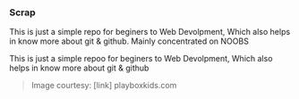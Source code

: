 ### Scrap

This is just a simple repo for beginers to Web Devolpment, Which also helps in know more about git & github. Mainly concentrated on NOOBS

This is just a simple repoo for beginers to Web Devolpment, Which also helps in know more about git & github

> Image courtesy: [link] playboxkids.com
